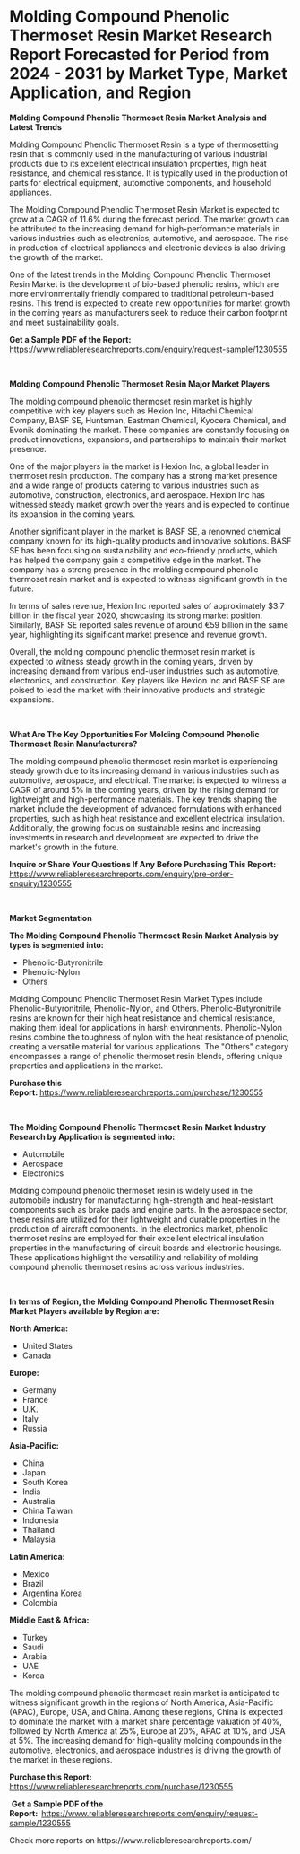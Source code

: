 <p><h1>Molding Compound Phenolic Thermoset Resin Market Research Report Forecasted for Period from 2024 -  2031 by Market Type, Market Application, and Region</h1></p><p><strong>Molding Compound Phenolic Thermoset Resin Market Analysis and Latest Trends</strong></p>
<p><p>Molding Compound Phenolic Thermoset Resin is a type of thermosetting resin that is commonly used in the manufacturing of various industrial products due to its excellent electrical insulation properties, high heat resistance, and chemical resistance. It is typically used in the production of parts for electrical equipment, automotive components, and household appliances.</p><p>The Molding Compound Phenolic Thermoset Resin Market is expected to grow at a CAGR of 11.6% during the forecast period. The market growth can be attributed to the increasing demand for high-performance materials in various industries such as electronics, automotive, and aerospace. The rise in production of electrical appliances and electronic devices is also driving the growth of the market.</p><p>One of the latest trends in the Molding Compound Phenolic Thermoset Resin Market is the development of bio-based phenolic resins, which are more environmentally friendly compared to traditional petroleum-based resins. This trend is expected to create new opportunities for market growth in the coming years as manufacturers seek to reduce their carbon footprint and meet sustainability goals.</p></p>
<p><strong>Get a Sample PDF of the Report:&nbsp;</strong> <a href="https://www.reliableresearchreports.com/enquiry/request-sample/1230555">https://www.reliableresearchreports.com/enquiry/request-sample/1230555</a></p>
<p>&nbsp;</p>
<p><strong>Molding Compound Phenolic Thermoset Resin Major Market Players</strong></p>
<p><p>The molding compound phenolic thermoset resin market is highly competitive with key players such as Hexion Inc, Hitachi Chemical Company, BASF SE, Huntsman, Eastman Chemical, Kyocera Chemical, and Evonik dominating the market. These companies are constantly focusing on product innovations, expansions, and partnerships to maintain their market presence.</p><p>One of the major players in the market is Hexion Inc, a global leader in thermoset resin production. The company has a strong market presence and a wide range of products catering to various industries such as automotive, construction, electronics, and aerospace. Hexion Inc has witnessed steady market growth over the years and is expected to continue its expansion in the coming years.</p><p>Another significant player in the market is BASF SE, a renowned chemical company known for its high-quality products and innovative solutions. BASF SE has been focusing on sustainability and eco-friendly products, which has helped the company gain a competitive edge in the market. The company has a strong presence in the molding compound phenolic thermoset resin market and is expected to witness significant growth in the future.</p><p>In terms of sales revenue, Hexion Inc reported sales of approximately $3.7 billion in the fiscal year 2020, showcasing its strong market position. Similarly, BASF SE reported sales revenue of around €59 billion in the same year, highlighting its significant market presence and revenue growth.</p><p>Overall, the molding compound phenolic thermoset resin market is expected to witness steady growth in the coming years, driven by increasing demand from various end-user industries such as automotive, electronics, and construction. Key players like Hexion Inc and BASF SE are poised to lead the market with their innovative products and strategic expansions.</p></p>
<p>&nbsp;</p>
<p><strong>What Are The Key Opportunities For Molding Compound Phenolic Thermoset Resin Manufacturers?</strong></p>
<p><p>The molding compound phenolic thermoset resin market is experiencing steady growth due to its increasing demand in various industries such as automotive, aerospace, and electrical. The market is expected to witness a CAGR of around 5% in the coming years, driven by the rising demand for lightweight and high-performance materials. The key trends shaping the market include the development of advanced formulations with enhanced properties, such as high heat resistance and excellent electrical insulation. Additionally, the growing focus on sustainable resins and increasing investments in research and development are expected to drive the market's growth in the future.</p></p>
<p><strong>Inquire or Share Your Questions If Any Before Purchasing This Report:</strong> <a href="https://www.reliableresearchreports.com/enquiry/pre-order-enquiry/1230555">https://www.reliableresearchreports.com/enquiry/pre-order-enquiry/1230555</a></p>
<p>&nbsp;</p>
<p><strong>Market Segmentation</strong></p>
<p><strong>The Molding Compound Phenolic Thermoset Resin Market Analysis by types is segmented into:</strong></p>
<p><ul><li>Phenolic-Butyronitrile</li><li>Phenolic-Nylon</li><li>Others</li></ul></p>
<p><p>Molding Compound Phenolic Thermoset Resin Market Types include Phenolic-Butyronitrile, Phenolic-Nylon, and Others. Phenolic-Butyronitrile resins are known for their high heat resistance and chemical resistance, making them ideal for applications in harsh environments. Phenolic-Nylon resins combine the toughness of nylon with the heat resistance of phenolic, creating a versatile material for various applications. The "Others" category encompasses a range of phenolic thermoset resin blends, offering unique properties and applications in the market.</p></p>
<p><strong>Purchase this Report:&nbsp;</strong><a href="https://www.reliableresearchreports.com/purchase/1230555">https://www.reliableresearchreports.com/purchase/1230555</a></p>
<p>&nbsp;</p>
<p><strong>The Molding Compound Phenolic Thermoset Resin Market Industry Research by Application is segmented into:</strong></p>
<p><ul><li>Automobile</li><li>Aerospace</li><li>Electronics</li></ul></p>
<p><p>Molding compound phenolic thermoset resin is widely used in the automobile industry for manufacturing high-strength and heat-resistant components such as brake pads and engine parts. In the aerospace sector, these resins are utilized for their lightweight and durable properties in the production of aircraft components. In the electronics market, phenolic thermoset resins are employed for their excellent electrical insulation properties in the manufacturing of circuit boards and electronic housings. These applications highlight the versatility and reliability of molding compound phenolic thermoset resins across various industries.</p></p>
<p>&nbsp;</p>
<p><strong>In terms of Region, the Molding Compound Phenolic Thermoset Resin Market Players available by Region are:</strong></p>
<p>
    <p> <strong> North America: </strong>
        <ul>
            <li>United States</li>
            <li>Canada</li>
        </ul>
        </p> 
    <p> <strong> Europe: </strong>
        <ul>
            <li>Germany</li>
            <li>France</li>
            <li>U.K.</li>
            <li>Italy</li>
            <li>Russia</li>
        </ul>
        </p> 
    <p> <strong> Asia-Pacific: </strong>
        <ul>
            <li>China</li>
            <li>Japan</li>
            <li>South Korea</li>
            <li>India</li>
            <li>Australia</li>
            <li>China Taiwan</li>
            <li>Indonesia</li>
            <li>Thailand</li>
            <li>Malaysia</li>
        </ul>
        </p> 
    <p> <strong> Latin America: </strong>
        <ul>
            <li>Mexico</li>
            <li>Brazil</li>
            <li>Argentina Korea</li>
            <li>Colombia</li>
        </ul>
        </p> 
    <p> <strong> Middle East & Africa: </strong>
        <ul>
            <li>Turkey</li>
            <li>Saudi</li>
            <li>Arabia</li>
            <li>UAE</li>
            <li>Korea</li>
        </ul>
    </p>
    </p>
<p><p>The molding compound phenolic thermoset resin market is anticipated to witness significant growth in the regions of North America, Asia-Pacific (APAC), Europe, USA, and China. Among these regions, China is expected to dominate the market with a market share percentage valuation of 40%, followed by North America at 25%, Europe at 20%, APAC at 10%, and USA at 5%. The increasing demand for high-quality molding compounds in the automotive, electronics, and aerospace industries is driving the growth of the market in these regions.</p></p>
<p><strong>Purchase this Report: </strong><a href="https://www.reliableresearchreports.com/purchase/1230555">https://www.reliableresearchreports.com/purchase/1230555</a></p>
<p>&nbsp;<strong>Get a Sample PDF of the Report:&nbsp;&nbsp;</strong><a href="https://www.reliableresearchreports.com/enquiry/request-sample/1230555">https://www.reliableresearchreports.com/enquiry/request-sample/1230555</a></p>
<p><strong></strong></p>
<p>Check more reports on https://www.reliableresearchreports.com/</p>
